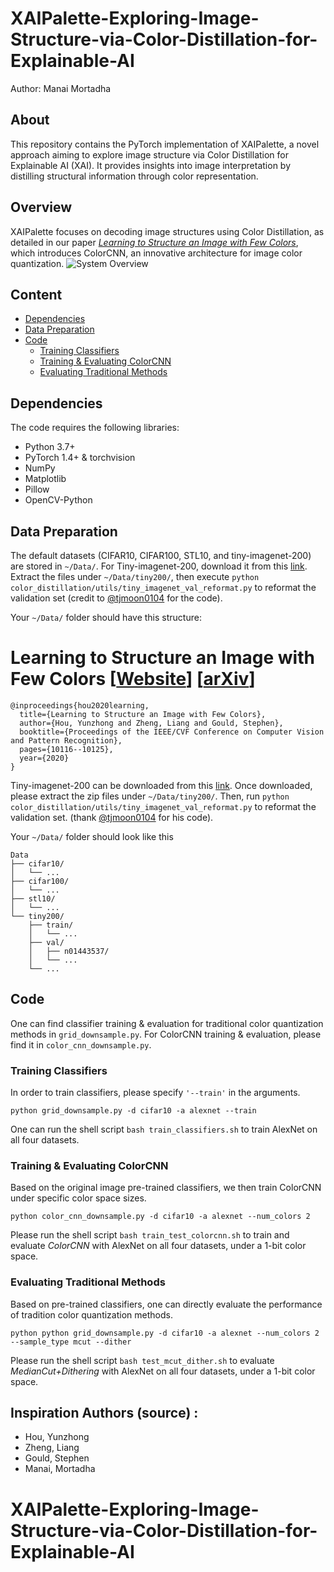 # XAIPalette-Exploring-Image-Structure-via-Color-Distillation-for-Explainable-AI

Author: Manai Mortadha 

## About
This repository contains the PyTorch implementation of XAIPalette, a novel approach aiming to explore image structure via Color Distillation for Explainable AI (XAI). It provides insights into image interpretation by distilling structural information through color representation.

## Overview
XAIPalette focuses on decoding image structures using Color Distillation, as detailed in our paper *[Learning to Structure an Image with Few Colors](https://hou-yz.github.io/publication/2019-cvpr2020-colorcnn)*, which introduces ColorCNN, an innovative architecture for image color quantization.
![System Overview](https://hou-yz.github.io/images/ColorCNN_system.png "System overview depicting image color quantization with ColorCNN")

## Content
- [Dependencies](#dependencies)
- [Data Preparation](#data-preparation)
- [Code](#code)
    * [Training Classifiers](#training-classifiers)
    * [Training & Evaluating ColorCNN](#training--evaluating-colorcnn)
    * [Evaluating Traditional Methods](#evaluating-traditional-methods)

## Dependencies
The code requires the following libraries:
- Python 3.7+
- PyTorch 1.4+ & torchvision
- NumPy
- Matplotlib
- Pillow
- OpenCV-Python

## Data Preparation
The default datasets (CIFAR10, CIFAR100, STL10, and tiny-imagenet-200) are stored in `~/Data/`. 
For Tiny-imagenet-200, download it from this [link](http://cs231n.stanford.edu/tiny-imagenet-200.zip). Extract the files under `~/Data/tiny200/`, then execute `python color_distillation/utils/tiny_imagenet_val_reformat.py` to reformat the validation set (credit to [@tjmoon0104](https://github.com/tjmoon0104/Tiny-ImageNet-Classifier/blob/master/utils/tiny-imgnet-val-reformat.ipynb) for the code).

Your `~/Data/` folder should have this structure:

# Learning to Structure an Image with Few Colors [[Website](https://hou-yz.github.io/publication/2019-cvpr2020-colorcnn)] [[arXiv](https://arxiv.org/abs/2003.07848)]

```
@inproceedings{hou2020learning,
  title={Learning to Structure an Image with Few Colors},
  author={Hou, Yunzhong and Zheng, Liang and Gould, Stephen},
  booktitle={Proceedings of the IEEE/CVF Conference on Computer Vision and Pattern Recognition},
  pages={10116--10125},
  year={2020}
}
```


Tiny-imagenet-200 can be downloaded from this [link](http://cs231n.stanford.edu/tiny-imagenet-200.zip). 
Once downloaded, please extract the zip files under `~/Data/tiny200/`. 
Then, run `python color_distillation/utils/tiny_imagenet_val_reformat.py` to reformat the validation set. (thank [@tjmoon0104](https://github.com/tjmoon0104/Tiny-ImageNet-Classifier/blob/master/utils/tiny-imgnet-val-reformat.ipynb) for his code).

Your `~/Data/` folder should look like this
```
Data
├── cifar10/
│   └── ...
├── cifar100/ 
│   └── ...
├── stl10/
│   └── ...
└── tiny200/ 
    ├── train/
    │   └── ...
    ├── val/
    │   ├── n01443537/
    │   └── ...
    └── ...
```

## Code
One can find classifier training & evaluation for traditional color quantization methods in `grid_downsample.py`.
For ColorCNN training & evaluation, please find it in `color_cnn_downsample.py`. 

### Training Classifiers
In order to train classifiers, please specify `'--train'` in the arguments. 
```shell script
python grid_downsample.py -d cifar10 -a alexnet --train
``` 
One can run the shell script `bash train_classifiers.sh` to train AlexNet on all four datasets. 

### Training & Evaluating ColorCNN
Based on the original image pre-trained classifiers, we then train ColorCNN under specific color space sizes. 
```shell script
python color_cnn_downsample.py -d cifar10 -a alexnet --num_colors 2
``` 
Please run the shell script `bash train_test_colorcnn.sh` to train and evaluate *ColorCNN* with AlexNet on all four datasets, under a 1-bit color space. 

### Evaluating Traditional Methods
Based on pre-trained classifiers, one can directly evaluate the performance of tradition color quantization methods. 
```shell script
python python grid_downsample.py -d cifar10 -a alexnet --num_colors 2 --sample_type mcut --dither
``` 
Please run the shell script `bash test_mcut_dither.sh` to evaluate *MedianCut+Dithering* with AlexNet on all four datasets, under a 1-bit color space. 


## Inspiration Authors (source) :
- Hou, Yunzhong
- Zheng, Liang
- Gould, Stephen
- Manai, Mortadha



# XAIPalette-Exploring-Image-Structure-via-Color-Distillation-for-Explainable-AI
